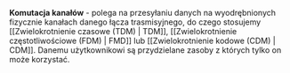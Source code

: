 **Komutacja kanałów** - polega na przesyłaniu danych na wyodrębnionych fizycznie kanałach danego łącza trasmisyjnego, do czego stosujemy [[Zwielokrotnienie czasowe (TDM) | TDM]], [[Zwielokrotnienie częstotliwościowe (FDM) | FMD]] lub [[Zwielokrotnienie kodowe (CDM) | CDM]]. Danemu użytkownikowi są przydzielane zasoby z których tylko on może korzystać. 
